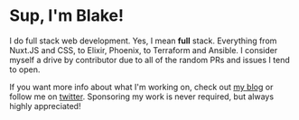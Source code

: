 # Sup, I'm Blake!

I do full stack web development. Yes, I mean **full** stack. Everything from
Nuxt.JS and CSS, to Elixir, Phoenix, to Terraform and Ansible. I consider myself
a drive by contributor due to all of the random PRs and issues I tend to open.

If you want more info about what I'm working on, check out
[my blog](https://btkostner.io/blog) or follow me on
[twitter](https://twitter.com/nerdy_btkostner). Sponsoring my work is never
required, but always highly appreciated!

